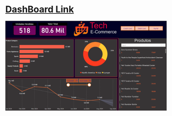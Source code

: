 



# [DashBoard Link](https://app.powerbi.com/view?r=eyJrIjoiMDRmMTlhYjAtMjk0Ni00NmEyLTk2ODAtYTJjNzQ0M2Q1NzE5IiwidCI6ImUzNGExMzlhLWYxZDktNGMyNy1hYTk3LTRkYTZkZGJlMTU1YyJ9)


![DashBoard](image.png)
